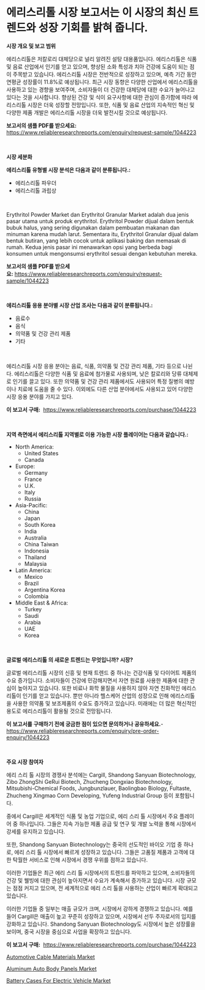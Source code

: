 <p><h1>에리스리톨 시장 보고서는 이 시장의 최신 트렌드와 성장 기회를 밝혀 줍니다.</h1></p><p><strong>시장 개요 및 보고 범위</strong></p>
<p><p>에리스리톨은 저칼로리 대체당으로 널리 알려진 설탕 대용품입니다. 에리스리톨은 식품 및 음료 산업에서 인기를 얻고 있으며, 향상된 소화 특성과 치아 건강에 도움이 되는 점이 주목받고 있습니다. 에리스리톨 시장은 전반적으로 성장하고 있으며, 예측 기간 동안 연평균 성장률이 11.8%로 예상됩니다. 최근 시장 동향은 다양한 산업에서 에리스리톨을 사용하고 있는 경향을 보여주며, 소비자들이 더 건강한 대체당에 대한 수요가 늘어나고 있다는 것을 시사합니다. 향상된 건강 및 식이 요구사항에 대한 관심이 증가함에 따라 에리스리톨 시장은 더욱 성장할 전망입니다. 또한, 식품 및 음료 산업의 지속적인 혁신 및 다양한 제품 개발은 에리스리톨 시장을 더욱 발전시킬 것으로 예상됩니다.</p></p>
<p><strong>보고서의 샘플 PDF를 받으세요:</strong> <a href="https://www.reliableresearchreports.com/enquiry/request-sample/1044223">https://www.reliableresearchreports.com/enquiry/request-sample/1044223</a></p>
<p>&nbsp;</p>
<p><strong>시장 세분화</strong></p>
<p><strong>에리스리톨 유형별 시장 분석은 다음과 같이 분류됩니다.:</strong></p>
<p><ul><li>에리스리톨 파우더</li><li>에리스리톨 과립상</li></ul></p>
<p>&nbsp;</p>
<p><p>Erythritol Powder Market dan Erythritol Granular Market adalah dua jenis pasar utama untuk produk erythritol. Erythritol Powder dijual dalam bentuk bubuk halus, yang sering digunakan dalam pembuatan makanan dan minuman karena mudah larut. Sementara itu, Erythritol Granular dijual dalam bentuk butiran, yang lebih cocok untuk aplikasi baking dan memasak di rumah. Kedua jenis pasar ini menawarkan opsi yang berbeda bagi konsumen untuk mengonsumsi erythritol sesuai dengan kebutuhan mereka.</p></p>
<p><strong>보고서의 샘플 PDF를 받으세요:</strong>&nbsp;<a href="https://www.reliableresearchreports.com/enquiry/request-sample/1044223">https://www.reliableresearchreports.com/enquiry/request-sample/1044223</a></p>
<p>&nbsp;</p>
<p><strong> 에리스리톨 응용 분야별 시장 산업 조사는 다음과 같이 분류됩니다.:</strong></p>
<p><ul><li>음료수</li><li>음식</li><li>의약품 및 건강 관리 제품</li><li>기타</li></ul></p>
<p>&nbsp;</p>
<p><p>에리스리톨 시장 응용 분야는 음료, 식품, 의약품 및 건강 관리 제품, 기타 등으로 나뉜다. 에리스리톨은 다양한 식품 및 음료에 첨가물로 사용되며, 낮은 칼로리와 당류 대체제로 인기를 끌고 있다. 또한 의약품 및 건강 관리 제품에서도 사용되어 특정 질병의 예방이나 치료에 도움을 줄 수 있다. 이외에도 다른 산업 분야에서도 사용되고 있어 다양한 시장 응용 분야를 가지고 있다.</p></p>
<p><strong>이 보고서 구매:</strong>&nbsp; <a href="https://www.reliableresearchreports.com/purchase/1044223">https://www.reliableresearchreports.com/purchase/1044223</a></p>
<p>&nbsp;</p>
<p><strong>지역 측면에서 에리스리톨 지역별로 이용 가능한 시장 플레이어는 다음과 같습니다.:</strong></p>
<p><ul>
    <li>
        North America:
        <ul>
            <li>United States</li>
            <li>Canada</li>
        </ul>
    </li>
    <li>
        Europe:
        <ul>
            <li>Germany</li>
            <li>France</li>
            <li>U.K.</li>
            <li>Italy</li>
            <li>Russia</li>
        </ul>
    </li>
    <li>
        Asia-Pacific:
        <ul>
            <li>China</li>
            <li>Japan</li>
            <li>South Korea</li>
            <li>India</li>
            <li>Australia</li>
            <li>China Taiwan</li>
            <li>Indonesia</li>
            <li>Thailand</li>
            <li>Malaysia</li>
        </ul>
    </li>
    <li>
        Latin America:
        <ul>
            <li>Mexico</li>
            <li>Brazil</li>
            <li>Argentina Korea</li>
            <li>Colombia</li>
        </ul>
    </li>
    <li>
        Middle East & Africa:
        <ul>
            <li>Turkey</li>
            <li>Saudi</li>
            <li>Arabia</li>
            <li>UAE</li>
            <li>Korea</li>
        </ul>
    </li>
    </ul></p>
<p>&nbsp;</p>
<p><strong>글로벌 에리스리톨 의 새로운 트렌드는 무엇입니까? 시장?</strong></p>
<p><p>글로벌 에리스리톨 시장의 신흥 및 현재 트렌드 중 하나는 건강식품 및 다이어트 제품의 수요 증가입니다. 소비자들이 건강에 민감해지면서 자연 원료를 사용한 제품에 대한 관심이 높아지고 있습니다. 또한 비료나 화학 물질을 사용하지 않아 자연 친화적인 에리스리톨이 인기를 얻고 있습니다. 뿐만 아니라 헬스케어 산업의 성장으로 인해 에리스리톨을 사용한 의약품 및 보조제품의 수요도 증가하고 있습니다. 미래에는 더 많은 혁신적인 용도로 에리스리톨이 활용될 것으로 전망됩니다.</p></p>
<p><strong>이 보고서를 구매하기 전에 궁금한 점이 있으면 문의하거나 공유하세요.</strong>- <a href="https://www.reliableresearchreports.com/enquiry/pre-order-enquiry/1044223">https://www.reliableresearchreports.com/enquiry/pre-order-enquiry/1044223</a></p>
<p>&nbsp;</p>
<p><strong>주요 시장 참여자</strong></p>
<p><p>에리 스리 톨 시장의 경쟁사 분석에는 Cargill, Shandong Sanyuan Biotechnology, Zibo ZhongShi GeRui Biotech, Zhucheng Dongxiao Biotechnology, Mitsubishi-Chemical Foods, Jungbunzlauer, Baolingbao Biology, Fultaste, Zhucheng Xingmao Corn Developing, Yufeng Industrial Group 등이 포함됩니다. </p><p>중에서 Cargill은 세계적인 식품 및 농업 기업으로, 에리 스리 톨 시장에서 주요 플레이어 중 하나입니다. 그들은 지속 가능한 제품 공급 및 연구 및 개발 노력을 통해 시장에서 강세를 유지하고 있습니다.</p><p>또한, Shandong Sanyuan Biotechnology는 중국의 선도적인 바이오 기업 중 하나로, 에리 스리 톨 시장에서 빠르게 성장하고 있습니다. 그들은 고품질 제품과 고객에 대한 탁월한 서비스로 인해 시장에서 경쟁 우위를 점하고 있습니다.</p><p>이러한 기업들은 최근 에리 스리 톨 시장에서의 트렌드를 파악하고 있으며, 소비자들의 건강 및 웰빙에 대한 관심이 높아지면서 수요가 계속해서 증가하고 있습니다. 시장 규모는 점점 커지고 있으며, 전 세계적으로 에리 스리 톨을 사용하는 산업이 빠르게 확대되고 있습니다.</p><p>이러한 기업들 중 일부는 매출 규모가 크며, 시장에서 강하게 경쟁하고 있습니다. 예를 들어 Cargill은 매출이 높고 꾸준히 성장하고 있으며, 시장에서 선두 주자로서의 입지를 강화하고 있습니다. Shandong Sanyuan Biotechnology도 시장에서 높은 성장률을 보이며, 중국 시장을 중심으로 사업을 확장하고 있습니다.</p></p>
<p><strong>이 보고서 구매:</strong>&nbsp;&nbsp;<a href="https://www.reliableresearchreports.com/purchase/1044223">https://www.reliableresearchreports.com/purchase/1044223</a></p>
<p><p><a href="https://github.com/Glendatilghmankmgz0rbhwpy/Market-Research-Report-List-1/blob/main/automotive-cable-materials-market.md">Automotive Cable Materials Market</a></p><p><a href="https://github.com/juancolorado15/Market-Research-Report-List-1/blob/main/aluminum-auto-body-panels-market.md">Aluminum Auto Body Panels Market</a></p><p><a href="https://github.com/dx0328/Market-Research-Report-List-1/blob/main/battery-cases-for-electric-vehicle-market.md">Battery Cases For Electric Vehicle Market</a></p></p>
